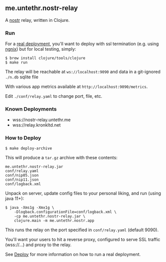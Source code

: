 ## me.untethr.nostr-relay

A [nostr](https://github.com/fiatjaf/nostr/) relay, written in Clojure.

### Run

For a [real deployment](#how-to-deploy), you'll want to deploy with ssl 
termination (e.g. using [ngnix](https://www.nginx.com/)) but for local testing, 
simply:

```
$ brew install clojure/tools/clojure
$ make run
```

The relay will be reachable at `ws://localhost:9090` and data
in a git-ignored `./n.db` sqlite file 

With various app metrics available at `http://localhost:9090/metrics`.

Edit `./conf/relay.yaml` to change port, file, etc.

### Known Deployments

* wss://nostr-relay.untethr.me
* wss://relay.kronkltd.net

### How to Deploy

```
$ make deploy-archive
```

This will produce a `tar.gz` archive with these contents:

```
me.untethr.nostr-relay.jar
conf/relay.yaml
conf/nip05.json
conf/nip11.json
conf/logback.xml
```

Unpack on server, update config files to your personal liking,
and run (using java 11+):

```
$ java -Xms1g -Xmx1g \
    -Dlogback.configurationFile=conf/logback.xml \
    -cp me.untethr.nostr-relay.jar \
    clojure.main -m me.untethr.nostr.app
```

This runs the relay on the port specified in `conf/relay.yaml` (default 9090).

You'll want your users to hit a reverse proxy, configured to serve SSL traffic
(wss://...) and proxy to the relay.

See [Deploy](./doc/deploy.md) for more information on how to run a real 
deployment.
